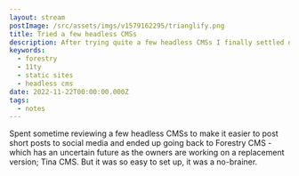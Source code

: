 ```yaml
---
layout: stream
postImage: /src/assets/imgs/v1579162295/trianglify.png
title: Tried a few headless CMSs
description: After trying quite a few headless CMSs I finally settled on Forestry - again
keywords:
  - forestry
  - 11ty
  - static sites
  - headless cms
date: 2022-11-22T00:00:00.000Z
tags:
  - notes
---
```


Spent sometime reviewing a few headless CMSs to make it easier to post short posts to social media and ended up going back to Forestry CMS - which has an uncertain future as the owners are working on a replacement version; Tina CMS. But it was so easy to set up, it was a no-brainer.
